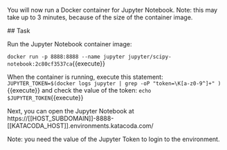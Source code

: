 You will now run a Docker container for Jupyter Notebook. Note: this may take up to 3 minutes, because of the size of the container image.

## Task

Run the Jupyter Notebook container image:

`docker run -p 8888:8888 --name jupyter jupyter/scipy-notebook:2c80cf3537ca`{{execute}}

When the container is running, execute this statement:
`JUPYTER_TOKEN=$(docker logs jupyter | grep -oP "token=\K[a-z0-9^]+" )`{{execute}}
and check the value of the token:
`echo $JUPYTER_TOKEN`{{execute}}

Next, you can open the Jupyter Notebook at 
 https://[[HOST_SUBDOMAIN]]-8888-[[KATACODA_HOST]].environments.katacoda.com/

 Note: you need the value of the Jupyter Token to login to the environment.